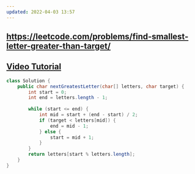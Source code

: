 ```yaml
---
updated: 2022-04-03 13:57
---
```

## https://leetcode.com/problems/find-smallest-letter-greater-than-target/

## [Video Tutorial](https://youtu.be/W9QJ8HaRvJQ?t=2815)

```java
class Solution {
    public char nextGreatestLetter(char[] letters, char target) {
        int start = 0;
        int end = letters.length - 1;
        
        while (start <= end) {
            int mid = start + (end - start) / 2;
			if (target < letters[mid]) {
				end = mid - 1;
			} else {
                start = mid + 1;
			}
		}
        return letters[start % letters.length];
    }
}
```
